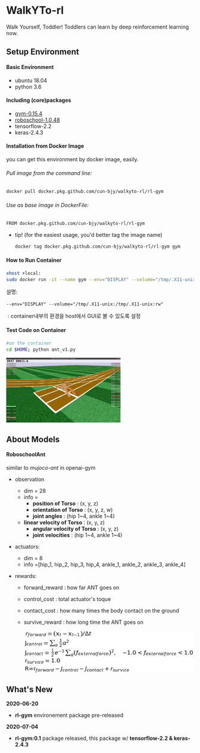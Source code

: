 # WalkYTo-rl
Walk Yourself, Toddler! Toddlers can learn by deep reinforcement learning now.



## Setup Environment

#### Basic Environment

- ubuntu 18.04
- python 3.6

#### Including (core)packages

- [gym-0.15.4](https://github.com/openai/gym)
- [roboschool-1.0.48](https://github.com/openai/roboschool)
- tensorflow-2.2
- keras-2.4.3



#### Installation from Docker Image

you can get this environment by docker image, easily.

###### Pull image from the command line:

```bash
docker pull docker.pkg.github.com/cun-bjy/walkyto-rl/rl-gym
```

###### Use as base image in DockerFile:

```bash
FROM docker.pkg.github.com/cun-bjy/walkyto-rl/rl-gym
```



- tip! (for the easiest usage, you'd better tag the image name)

  ```bash
  docker tag docker.pkg.github.com/cun-bjy/walkyto-rl/rl-gym gym
  ```

  

#### How to Run Container

```bash
xhost +local:
sudo docker run -it --name gym --env="DISPLAY" --volume="/tmp/.X11-unix:/tmp/.X11-unix:rw" rl-gym:0.1
```

설명:

​	`--env="DISPLAY" --volume="/tmp/.X11-unix:/tmp/.X11-unix:rw"`

​	: container내부의 환경을 host에서 GUI로 볼 수 있도록 설정



#### Test Code on Container

```bash
#on the container
cd $HOME; python ant_v1.py
```



<img src="./img/ant_v1.png" style="zoom:30%;" />





## About Models

#### RoboschoolAnt

similar to  *mujoco-ant* in openai-gym

- observation
  - dim = 28
  - info = 
    - **position of Torso** : (x, y, z)
    - **orientation of Torso** : (x, y, z, w)
    - **joint angles** : (hip 1~4, ankle 1~4)
  - **linear velocity of Torso** : (x, y, z)
    - **angular velocity of Torso** : (x, y, z)
    - **joint velocities** : (hip 1~4, ankle 1~4)
  
- actuators:
  - dim = 8
  - info =[hip_1, hip_2, hip_3, hip_4, ankle_1, ankle_2, ankle_3, ankle_4]

- rewards:
  - forward_reward : how far ANT goes on
  
  - control_cost : total actuator's toque
  
  - contact_cost : how many times the body contact on the ground
  
  - survive_reward : how long time the ANT goes on
  
    
  
    <p align="center"><img src="./img/render1.png"/></p>



## What's New

**2020-06-20** 

- **rl-gym** environement package pre-released

**2020-07-04**

- **rl-gym:0.1** package released, this package w/ **tensorflow-2.2 & keras-2.4.3**